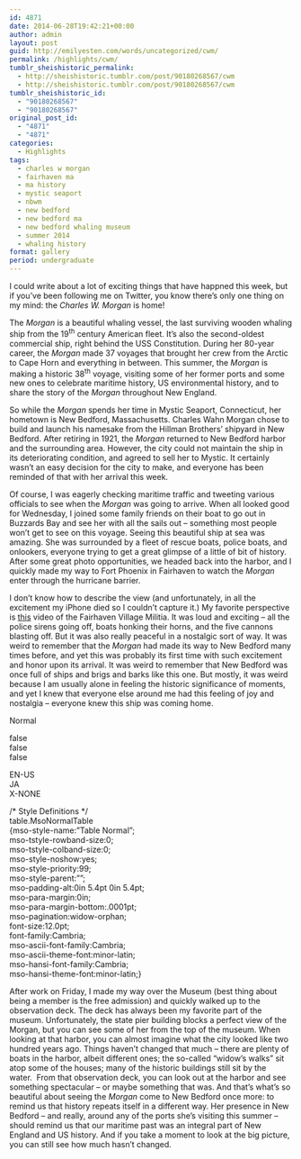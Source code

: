 ```yaml
---
id: 4871
date: 2014-06-28T19:42:21+00:00
author: admin
layout: post
guid: http://emilyesten.com/words/uncategorized/cwm/
permalink: /highlights/cwm/
tumblr_sheishistoric_permalink:
  - http://sheishistoric.tumblr.com/post/90180268567/cwm
  - http://sheishistoric.tumblr.com/post/90180268567/cwm
tumblr_sheishistoric_id:
  - "90180268567"
  - "90180268567"
original_post_id:
  - "4871"
  - "4871"
categories:
  - Highlights
tags:
  - charles w morgan
  - fairhaven ma
  - ma history
  - mystic seaport
  - nbwm
  - new bedford
  - new bedford ma
  - new bedford whaling museum
  - summer 2014
  - whaling history
format: gallery
period: undergraduate
---
```

<p class="MsoNormal">
  I could write about a lot of exciting things that have happned this week, but if you’ve been following me on Twitter, you know there’s only one thing on my mind: the <em>Charles W. Morgan</em> is home!
</p>

<p class="MsoNormal">
  The <em>Morgan</em> is a beautiful whaling vessel, the last surviving wooden whaling ship from the 19<sup>th</sup> century American fleet. It’s also the second-oldest commercial ship, right behind the USS Constitution. During her 80-year career, the <em>Morgan </em>made 37 voyages that brought her crew from the Arctic to Cape Horn and everything in between. This summer, the <em>Morgan</em> is making a historic 38<sup>th</sup> voyage, visiting some of her former ports and some new ones to celebrate maritime history, US environmental history, and to share the story of the <em>Morgan </em>throughout New England.
</p>

<p class="MsoNormal">
  So while the <em>Morgan </em>spends her time in Mystic Seaport, Connecticut, her hometown is New Bedford, Massachusetts. Charles Wahn Morgan chose to build and launch his namesake from the Hillman Brothers’ shipyard in New Bedford. After retiring in 1921, the <em>Morgan </em>returned to New Bedford harbor and the surrounding area. However, the city could not maintain the ship in its deteriorating condition, and agreed to sell her to Mystic. It certainly wasn’t an easy decision for the city to make, and everyone has been reminded of that with her arrival this week.
</p>

<p class="MsoNormal">
  Of course, I was eagerly checking maritime traffic and tweeting various officials to see when the <em>Morgan </em>was going to arrive. When all looked good for Wednesday, I joined some family friends on their boat to go out in Buzzards Bay and see her with all the sails out – something most people won’t get to see on this voyage. Seeing this beautiful ship at sea was amazing. She was surrounded by a fleet of rescue boats, police boats, and onlookers, everyone trying to get a great glimpse of a little of bit of history. After some great photo opportunities, we headed back into the harbor, and I quickly made my way to Fort Phoenix in Fairhaven to watch the <em>Morgan</em> enter through the hurricane barrier.
</p>

<p class="MsoNormal">
  I don’t know how to describe the view (and unfortunately, in all the excitement my iPhone died so I couldn’t capture it.) My favorite perspective is <a href="http://www.youtube.com/watch?v=2YTsdgZ-bow&feature=youtu.be" target="_blank">this</a> video of the Fairhaven Village Militia. It was loud and exciting – all the police sirens going off, boats honking their horns, and the five cannons blasting off. But it was also really peaceful in a nostalgic sort of way. It was weird to remember that the <em>Morgan</em> had made its way to New Bedford many times before, and yet this was probably its first time with such excitement and honor upon its arrival. It was weird to remember that New Bedford was once full of ships and brigs and barks like this one. But mostly, it was weird because I am usually alone in feeling the historic significance of moments, and yet I knew that everyone else around me had this feeling of joy and nostalgia – everyone knew this ship was coming home.
</p>

<!--[if gte mso 9]>-->

<!--[if gte mso 9]>-->

Normal  


false  
false  
false

EN-US  
JA  
X-NONE

<!--[if gte mso 9]>-->

<!--[if gte mso 10]>-->

/\* Style Definitions \*/  
table.MsoNormalTable  
{mso-style-name:&#8221;Table Normal&#8221;;  
mso-tstyle-rowband-size:0;  
mso-tstyle-colband-size:0;  
mso-style-noshow:yes;  
mso-style-priority:99;  
mso-style-parent:&#8221;&#8221;;  
mso-padding-alt:0in 5.4pt 0in 5.4pt;  
mso-para-margin:0in;  
mso-para-margin-bottom:.0001pt;  
mso-pagination:widow-orphan;  
font-size:12.0pt;  
font-family:Cambria;  
mso-ascii-font-family:Cambria;  
mso-ascii-theme-font:minor-latin;  
mso-hansi-font-family:Cambria;  
mso-hansi-theme-font:minor-latin;}

<!--StartFragment-->

<span>After work on Friday, I made my way over the Museum (best thing about being a member is the free admission) and quickly walked up to the observation deck. The deck has always been my favorite part of the museum. Unfortunately, the state pier building blocks a perfect view of the Morgan, but you can see some of her from the top of the museum. When looking at that harbor, you can almost imagine what the city looked like two hundred years ago. Things haven’t changed that much &#8211; there are plenty of boats in the harbor, albeit different ones; the so-called “widow’s walks” sit atop some of the houses; many of the historic buildings still sit by the water.  From that observation deck, you can look out at the harbor and see something spectacular – or maybe something that was. And that’s what’s so beautiful about seeing the <em>Morgan</em> come to New Bedford once more: to remind us that history repeats itself in a different way. Her presence in New Bedford – and really, around any of the ports she’s visiting this summer – should remind us that our maritime past was an integral part of New England and US history. And if you take a moment to look at the big picture, you can still see how much hasn’t changed. </span><!--EndFragment-->
